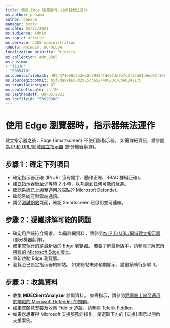 ```yaml
---
title: 使用 Edge 瀏覽器時，指示器無法運作
ms.author: pebaum
author: pebaum
manager: scotv
ms.date: 05/25/2021
ms.audience: Admin
ms.topic: article
ms.service: o365-administration
ROBOTS: NOINDEX, NOFOLLOW
localization_priority: Priority
ms.collection: Adm_O365
ms.custom:
- "11230"
- "9005470"
ms.openlocfilehash: 4094371ee0a3b3ec8d29454fd66f3e9e7c3f35a91b9ea05f308325bc447ce11c
ms.sourcegitcommit: b5f7da89a650d2915dc652449623c78be6247175
ms.translationtype: HT
ms.contentlocale: zh-TW
ms.lasthandoff: 08/05/2021
ms.locfileid: "53926308"
---
```

# <a name="indicators-dont-work-using-edge-browser"></a>使用 Edge 瀏覽器時，指示器無法運作

建立指示器之後，Edge (Smartscreen) 不使用該指示器。 如需詳細資訊，請參閱[為 IP 和 URL/網域建立指示器](/microsoft-365/security/defender-endpoint/indicator-ip-domain) (部分機器翻譯)。

## <a name="step-1-ensure-the-following"></a>步驟 1：確定下列項目

- 確定指示器正確 (IP/URL 沒有錯字、動作正確、RBAC 群組正確)。
- 建立指示器後至少等待 2 小時，以考慮到任何可能的延遲。
- 確認系統已上線至適用於端點的 Microsoft Defender。
- 確認系統可與雲端通訊。
- 請至[測試網站](https://demo.smartscreen.msft.net)頁面，確認 Smartscreen 已啟用並可連線。

## <a name="step-2-troubleshoot-the-potential-issue"></a>步驟 2：疑難排解可能的問題

- 確定用戶端符合需求。 如需詳細資料，請參閱[為 IP 和 URL/網域建立指示器](/microsoft-365/security/defender-endpoint/indicator-ip-domain) (部分機器翻譯)。
- 確定您執行的是最新版的 Edge 瀏覽器。 若要了解最新版本，請參閱[了解您所擁有的 Microsoft Edge 版本](https://support.microsoft.com/microsoft-edge/find-out-which-version-of-microsoft-edge-you-have-c726bee8-c42e-e472-e954-4cf5123497eb)。
- 重新啟動 Edge 瀏覽器。
- 瀏覽至已設定指示器的網站。 如果網站未如預期顯示，請繼續執行步驟 3。 

## <a name="step-3-collect-data"></a>步驟 3：收集資料

- 收集 **MDEClientAnalyzer** 診斷資料。 如需指示，請參閱[將電腦上線至適用於端點的 Microsoft Defender 的問題](issues-with-onboarding-machines.md)。
- 如果您願意安裝及收集 Fiddler 追蹤，請參閱 [Telerik Fiddler](http://www.telerik.com/fiddler)。
- 如果您想獲得 Microsoft 支援服務的指引，請選取下方的 [支援] 圖示以開啟支援案例。
